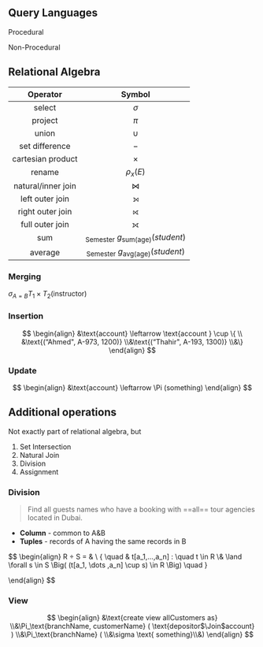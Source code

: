 ## Query Languages

Procedural

Non-Procedural

## Relational Algebra

|      Operator      |                      Symbol                       |
| :----------------: | :-----------------------------------------------: |
|       select       |                     $\sigma$                      |
|      project       |                       $\pi$                       |
|       union        |                      $\cup$                       |
|   set difference   |                        $-$                        |
| cartesian product  |                     $\times$                      |
|       rename       |                    $\rho_x(E)$                    |
| natural/inner join |                      $\Join$                      |
|  left outer join   |                         ⟕                         |
|  right outer join  |                         ⟖                         |
|  full outer join   |                         ⟗                         |
|        sum         | $_\text{Semester} \ g_\text{sum(age)}({student})$ |
|      average       | $_\text{Semester} \ g_\text{avg(age)}({student})$ |

### Merging

$\sigma_{A=B} T_1 \times T_2 (\text{instructor})$

### Insertion

$$
\begin{align}
&\text{account} \leftarrow \text{account } \cup \{ \\ 
&\text{(“Ahmed", A-973, 1200)} \\&\text{(“Thahir", A-193, 1300)} \\&\}
\end{align}
$$

### Update

$$
\begin{align}
&\text{account} \leftarrow
\Pi (something)
\end{align}
$$

## Additional operations

Not exactly part of relational algebra, but 

1. Set Intersection
2. Natural Join
3. Division
4. Assignment

### Division

> Find all guests names who have a booking with ==all== tour agencies located in Dubai.

- **Column** - common to A&B
- **Tuples** - records of A having the same records in B

$$
\begin{align}
R ÷ S = & \\
\{ \quad
& t[a_1,...,a_n] : \quad t \in R \\& \land \forall s \in S \Big( (t[a_1, \dots ,a_n] \cup s) \in R \Big)
\quad \}

\end{align}
$$

### View

$$
\begin{align}
&\text{create view allCustomers as} \\&\Pi_\text{branchName, customerName} (
	\text{depositor$\Join$account}
) \\&\Pi_\text{branchName} ( \\&\sigma \text{ something}\\&)
\end{align}
$$

